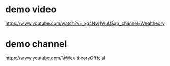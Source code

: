 # demo video
https://www.youtube.com/watch?v=_xg4Nvj1WuU&ab_channel=Wealtheory

# demo channel
https://www.youtube.com/@WealtheoryOfficial